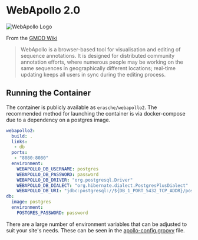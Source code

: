 # WebApollo 2.0

![WebApollo Logo](http://gmod.org/mediawiki/images/thumb/4/4a/WebApolloLogo.png/400px-WebApolloLogo.png)

From the [GMOD Wiki](http://gmod.org/wiki/WebApollo)

> WebApollo is a browser-based tool for visualisation and editing of sequence
> annotations. It is designed for distributed community annotation efforts,
> where numerous people may be working on the same sequences in geographically
> different locations; real-time updating keeps all users in sync during the
> editing process.

## Running the Container

The container is publicly available as `erasche/webapollo2`. The recommended
method for launching the container is via docker-compose due to a dependency
on a postgres image.

```yaml
webapollo2:
  build: .
  links:
   - db
  ports:
   - "8080:8080"
  environment:
    WEBAPOLLO_DB_USERNAME: postgres
    WEBAPOLLO_DB_PASSWORD: password
    WEBAPOLLO_DB_DRIVER: "org.postgresql.Driver"
    WEBAPOLLO_DB_DIALECT: "org.hibernate.dialect.PostgresPlusDialect"
    WEBAPOLLO_DB_URI: "jdbc:postgresql://${DB_1_PORT_5432_TCP_ADDR}/postgres"
db:
  image: postgres
  environment:
    POSTGRES_PASSWORD: password

```

There are a large number of environment variables that can be adjusted to
suit your site's needs. These can be seen in the
[apollo-config.groovy](https://github.com/GMOD/Apollo/blob/master/sample-docker-apollo-config.groovy)
file.
